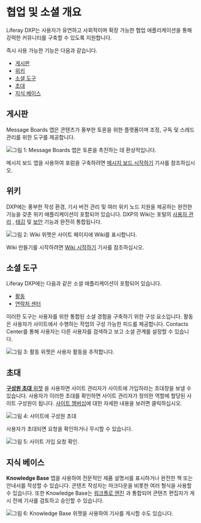 # 협업 및 소셜 개요

Liferay DXP는 사용자가 유연하고 사회적이며 확장 가능한 협업 애플리케이션을 통해 강력한 커뮤니티를 구축할 수 있도록 지원합니다.

즉시 사용 가능한 기능은 다음과 같습니다.

* [게시판](#message-boards)
* [위키](#wiki)
* [소셜 도구](#social-tools)
* [초대](#invitations)
* [지식 베이스](#knowledge-base)

## 게시판

Message Boards 앱은 콘텐츠가 풍부한 토론을 위한 플랫폼이며 조정, 구독 및 스레드 관리를 위한 도구를 제공합니다.

![그림 1: Message Boards 앱은 토론을 촉진하는 데 환상적입니다.](./collaboration-and-social-overview/images/01.png)

메시지 보드 앱을 사용하여 포럼을 구축하려면 [메시지 보드 시작하기](./message-boards/user-guide/getting-started-with-message-boards.md) 기사를 참조하십시오.

## 위키

DXP에는 풍부한 작성 환경, 기사 버전 관리 및 여러 위키 노드 지원을 제공하는 완전한 기능을 갖춘 위키 애플리케이션이 포함되어 있습니다. DXP의 Wiki는 포털의 [사용자 관리](https://help.liferay.com/hc/articles/360029131931-Introduction-to-Managing-Users) , [태깅](https://help.liferay.com/hc/articles/360028820472-Tagging-Content) 및 [보안](https://help.liferay.com/hc/articles/360028711192-Introduction-to-Securing-Liferay-DXP) 기능과 완전히 통합됩니다.

![그림 2: Wiki 위젯은 사이트 페이지에 Wiki를 표시합니다.](./collaboration-and-social-overview/images/02.png)

Wiki 만들기를 시작하려면 [Wiki 시작하기](./wiki/getting-started-with-wikis.md) 기사를 참조하십시오.

## 소셜 도구

Liferay DXP에는 다음과 같은 소셜 애플리케이션이 포함되어 있습니다.

* [활동](./social-tools/user-guide/using-the-activities-widget.md)
* [연락처 센터](./social-tools/user-guide/using-the-contacts-center-widget.md)

이러한 도구는 사용자를 위한 통합된 소셜 경험을 구축하기 위한 구성 요소입니다. 활동은 사용자가 사이트에서 수행하는 작업의 구성 가능한 피드를 제공합니다. Contacts Center를 통해 사용자는 다른 사용자를 검색하고 보고 소셜 관계를 설정할 수 있습니다.

![그림 3: 활동 위젯은 사용자 활동을 추적합니다.](./collaboration-and-social-overview/images/03.png)

## 초대

[**구성원 초대** 위젯](../site-building/sites/site-membership/inviting-members-to-your-site.md) 을 사용하면 사이트 관리자가 사이트에 가입하라는 초대장을 보낼 수 있습니다. 사용자가 이러한 초대를 확인하면 사이트 관리자가 정의한 역할에 할당된 사이트 구성원이 됩니다. [사이트 멤버십](../site-building/sites/site-membership/adding-members-to-sites.md)에 대한 자세한 내용을 보려면 클릭하십시오.

![그림 4: 사이트에 구성원 초대](./collaboration-and-social-overview/images/04.png)

사용자가 초대되면 요청을 확인하거나 무시할 수 있습니다.

![그림 5: 사이트 가입 요청 확인.](./collaboration-and-social-overview/images/05.png)

## 지식 베이스

**Knowledge Base** 앱을 사용하여 전문적인 제품 설명서를 표시하거나 완전한 책 또는 안내서를 작성할 수 있습니다. 콘텐츠 작성자는 마크다운을 비롯한 여러 형식을 사용할 수 있습니다. 또한 Knowledge Base는 [워크플로 엔진](https://help.liferay.com/hc/articles/360028721732-Introduction-to-Workflow) 과 통합되어 콘텐츠 편집자가 게시 전에 기사를 검토하고 승인할 수 있습니다.

![그림 6: Knowledge Base 위젯을 사용하여 기사를 게시할 수도 있습니다.](./collaboration-and-social-overview/images/06.png)
